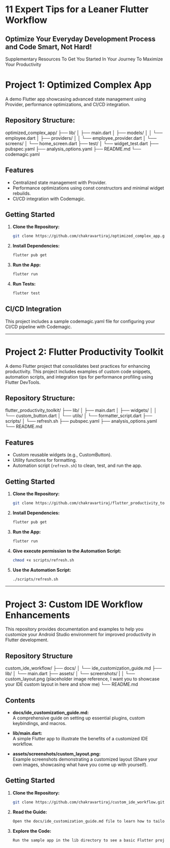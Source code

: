 # 11 Expert Tips for a Leaner Flutter Workflow
## Optimize Your Everyday Development Process and Code Smart, Not Hard!

Supplementary Resources To Get You Started In Your Journey To Maximize Your Productivity

# Project 1: Optimized Complex App

A demo Flutter app showcasing advanced state management using Provider, performance optimizations, and CI/CD integration.

## Repository Structure:

optimized_complex_app/
├── lib/
│   ├── main.dart
│   ├── models/
│   │   └── employee.dart
│   ├── providers/
│   │   └── employee_provider.dart
│   └── screens/
│       └── home_screen.dart
├── test/
│   └── widget_test.dart
├── pubspec.yaml
├── analysis_options.yaml
├── README.md
└── codemagic.yaml

## Features

- Centralized state management with Provider.
- Performance optimizations using const constructors and minimal widget rebuilds.
- CI/CD integration with Codemagic.

## Getting Started

1. **Clone the Repository:**
   ``` bash
   git clone https://github.com/chakravartiraj/optimized_complex_app.git
2. **Install Dependencies:**
   ``` bash
   flutter pub get
3. **Run the App:**
   ``` bash
   flutter run
4. **Run Tests:**
   ``` bash
   flutter test

## CI/CD Integration
This project includes a sample codemagic.yaml file for configuring your CI/CD pipeline with Codemagic.

-----------------------------

# Project 2: Flutter Productivity Toolkit

A demo Flutter project that consolidates best practices for enhancing productivity. This project
includes examples of custom code snippets, automation scripts, and integration tips for performance
profiling using Flutter DevTools.

## Repository Structure:

flutter_productivity_toolkit/
├── lib/
│ ├── main.dart
│ ├── widgets/
│ │ └── custom_button.dart
│ └── utils/
│ └── formatter_script.dart
├── scripts/
│ └── refresh.sh
├── pubspec.yaml
├── analysis_options.yaml
└── README.md

## Features

- Custom reusable widgets (e.g., CustomButton).
- Utility functions for formatting.
- Automation script (`refresh.sh`) to clean, test, and run the app.

## Getting Started

1. **Clone the Repository:**
   ``` bash
   git clone https://github.com/chakravartiraj/flutter_productivity_toolkit.git

2. **Install Dependencies:**
   ``` bash
   flutter pub get

3. **Run the App:**
   ``` bash
   flutter run

4. **Give execute permission to the Automation Script:**
   ``` bash
   chmod +x scripts/refresh.sh

5. **Use the Automation Script:**
   ``` bash
   ./scripts/refresh.sh

----------------------------

# Project 3: Custom IDE Workflow Enhancements

This repository provides documentation and examples to help you customize your Android Studio environment for improved productivity in Flutter development.

## Repository Structure

custom_ide_workflow/ 
├── docs/ 
│ └── ide_customization_guide.md 
├── lib/ 
│ └── main.dart 
├── assets/ 
│ └── screenshots/ 
| │ └── custom_layout.png (placeholder image reference, I want you to showcase your IDE custom layout in here and show me) 
└── README.md

## Contents

- **docs/ide_customization_guide.md:**  
  A comprehensive guide on setting up essential plugins, custom keybindings, and macros.

- **lib/main.dart:**  
  A simple Flutter app to illustrate the benefits of a customized IDE workflow.

- **assets/screenshots/custom_layout.png:**  
  Example screenshots demonstrating a customized layout (Share your own images, showcasing what have you come up with yourself).

## Getting Started

1. **Clone the Repository:**
   ```bash
   git clone https://github.com/chakravartiraj/custom_ide_workflow.git

2. **Read the Guide:**
   ```bash
   Open the docs/ide_customization_guide.md file to learn how to tailor your IDE.

3. **Explore the Code:**
   ```bash
   Run the sample app in the lib directory to see a basic Flutter project in action

